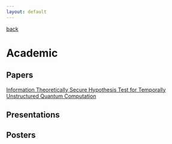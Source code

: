 ```yaml
---
layout: default
---
```


[back](./)

# Academic

## Papers

[Information Theoretically Secure Hypothesis Test for Temporally Unstructured Quantum Computation](https://arxiv.org/abs/1704.01998) 

## Presentations

## Posters
